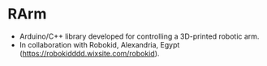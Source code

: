 # RArm
- Arduino/C++ library developed for controlling a 3D-printed robotic arm.
- In collaboration with Robokid, Alexandria, Egypt (https://robokidddd.wixsite.com/robokid).
